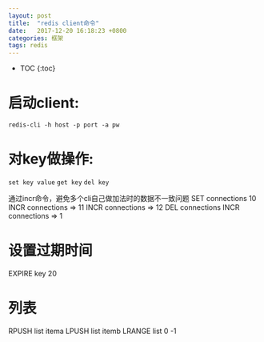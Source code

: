 ```yaml
---
layout: post
title:  "redis client命令"
date:   2017-12-20 16:18:23 +0800
categories: 框架
tags: redis
---
```


* TOC
{:toc}



# 启动client:
`redis-cli -h host -p port -a pw`

# 对key做操作:
`set key value`
`get key`
`del key`

通过incr命令，避免多个cli自己做加法时的数据不一致问题
    SET connections 10
    INCR connections => 11
    INCR connections => 12
    DEL connections
    INCR connections => 1

# 设置过期时间
EXPIRE key 20  

# 列表
RPUSH list itema
LPUSH list itemb
LRANGE list 0 -1 